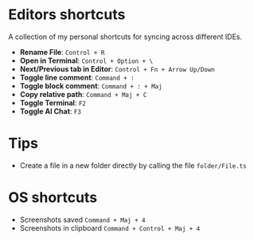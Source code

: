 # Editors shortcuts

A collection of my personal shortcuts for syncing across different IDEs.

- **Rename File**: `Control + R`
- **Open in Terminal**: `Control + Option + \`
- **Next/Previous tab in Editor**: `Control + Fn + Arrow Up/Down`
- **Toggle line comment**: `Command + :`
- **Toggle block comment**: `Command + : + Maj`
- **Copy relative path**: `Command + Maj + C`
- **Toggle Terminal**: `F2`
- **Toggle AI Chat**: `F3`

# Tips
- Create a file in a new folder directly by calling the file `folder/File.ts`

# OS shortcuts
- Screenshots saved `Command + Maj + 4`
- Screenshots in clipboard `Command + Control + Maj + 4`